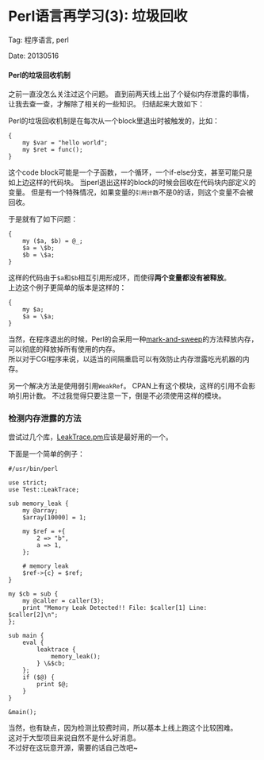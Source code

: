 Perl语言再学习(3): 垃圾回收
===========================

Tag: 程序语言, perl

Date: 20130516

#### Perl的垃圾回收机制

之前一直没怎么关注过这个问题。
直到前两天线上出了个疑似内存泄露的事情，让我去查一查，才解除了相关的一些知识。
归结起来大致如下：

Perl的垃圾回收机制是在每次从一个block里退出时被触发的，比如：

	{
		my $var = "hello world";
		my $ret = func();
	}

这个code block可能是一个子函数，一个循环，一个if-else分支，甚至可能只是如上边这样的代码块。
当perl退出这样的block的时候会回收在代码块内部定义的变量。
但是有一个特殊情况，如果变量的`引用计数`不是0的话，则这个变量不会被回收。

于是就有了如下问题：

	{
		my ($a, $b) = @_;
		$a = \$b;
		$b = \$a;
	}

这样的代码由于`$a`和`$b`相互引用形成环，而使得**两个变量都没有被释放**。<br>
上边这个例子更简单的版本是这样的：

	{
		my $a;
		$a = \$a;
	}

当然，在程序退出的时候，Perl的会采用一种[mark-and-sweep](http://www.brpreiss.com/books/opus5/html/page424.html)的方法释放内存，可以彻底的释放掉所有使用的内存。<br>
所以对于CGI程序来说，以适当的间隔重启可以有效防止内存泄露吃光机器的内存。

另一个解决方法是使用弱引用`WeakRef`。
CPAN上有这个模块，这样的引用不会影响引用计数。
不过我觉得只要注意一下，倒是不必须使用这样的模块。

### 检测内存泄露的方法

尝试过几个库，[LeakTrace.pm](http://search.cpan.org/~gfuji/Test-LeakTrace-0.14/lib/Test/LeakTrace.pm)应该是最好用的一个。

下面是一个简单的例子：

	#/usr/bin/perl

	use strict;
	use Test::LeakTrace;

	sub memory_leak {
		my @array;
		$array[10000] = 1;

		my $ref = +{
			2 => "b",
			a => 1,
		};  
		
		# memory leak
		$ref->{c} = $ref;
	}

	my $cb = sub {
		my @caller = caller(3);
		print "Memory Leak Detected!! File: $caller[1] Line: $caller[2]\n";
	};

	sub main {
		eval {
			leaktrace {
				memory_leak();
			} \&$cb;
		};  
		if ($@) {
			print $@; 
		}   
	}

	&main();

当然，也有缺点，因为检测比较费时间，所以基本上线上跑这个比较困难。<br>
这对于大型项目来说自然不是什么好消息。<br>
不过好在这玩意开源，需要的话自己改吧~

